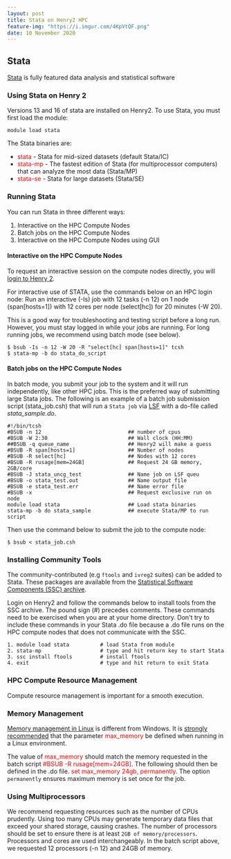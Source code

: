 ```yaml
---
layout: post
title: Stata on Henry2 HPC
feature-img: "https://i.imgur.com/4KpVtQF.png"
date: 10 November 2020
---
```

##  Stata  
[Stata](https://www.stata.com/products/which-stata-is-right-for-me/) is fully featured data analysis and statistical software

### Using Stata on Henry 2
Versions 13 and 16 of stata are installed on Henry2. To use Stata, you must first load the module:
```
module load stata
```
The Stata binaries are:     
* <span style="color:red">stata</span> - Stata for mid-sized datasets (default Stata/IC) 
* <span style="color:red">stata-mp</span> - The fastest edition of Stata (for multiprocessor computers) that can analyze the most data (Stata/MP)
* <span style="color:red">stata-se</span> - Stata for large datasets (Stata/SE)

### Running Stata      
You can run Stata in three different ways:       
1. Interactive on the HPC Compute Nodes
2. Batch jobs on the HPC Compute Nodes
3. Interactive on the HPC Compute Nodes using GUI

#### Interactive on the HPC Compute Nodes
To request an interactive session on the compute nodes directly, you will [login to Henry 2](https://projects.ncsu.edu/hpc/Documents/Login.php).

For interactive use of STATA, use the commands below on an HPC login node:
Run an interactive (-Is) job with 12 tasks (-n 12) on 1 node (span[hosts=1])
with 12 cores per node (select[hc]) for 20 minutes (-W 20).

This is a good way for troubleshooting and testing script before a long run.
However, you must stay logged in while your jobs are running. For long running jobs, we recommend using batch mode (see below).
```
$ bsub -Is -n 12 -W 20 -R "select[hc] span[hosts=1]" tcsh
$ stata-mp -b do stata_do_script
```

#### Batch jobs on the HPC Compute Nodes
In batch mode, you submit your job to the system and it will run independently, like other HPC jobs. This is the preferred way of submitting large Stata jobs. 
The following is an example of a batch job submission script (stata_job.csh)
that will run a `Stata job` via [LSF](https://projects.ncsu.edu/hpc/Documents/LSF.php#jump) with a do-file called *stata_sample.do*.
```
#!/bin/tcsh
#BSUB -n 12                            ## number of cpus
#BSUB -W 2:30                          ## Wall clock (HH:MM)
##BSUB -q queue_name                   ## Henry2 will make a guess
#BSUB -R span[hosts=1]                 ## Number of nodes
#BSUB -R select[hc]                    ## Nodes with 12 cores
#BSUB -R rusage[mem=24GB]              ## Request 24 GB memory, 2GB/core
#BSUB -J stata_uncg_test               ## Name job on LSF queu
#BSUB -o stata_test.out                ## Name output file
#BSUB -e stata_test.err                ## Name error file
#BSUB -x                               ## Request exclusive run on node
module load stata                      ## Load stata binaries
stata-mp -b do stata_sample            ## execute Stata/MP to run script
```
Then use the command below to submit the job to the compute node:
```
$ bsub < stata_job.csh
```
### Installing Community Tools
The community-contributed (e.g `ftools` and `ivreg2` suites) can be added to
Stata. These packages are available from the [Statistical Software Components (SSC) archive](https://econpapers.repec.org/software/bocbocode/s458213.htm).

Login on Henry2 and follow the commands below to install tools from the SSC
archive. The pound sign (#) precedes comments. These commands need to be
exercised when you are at your home directory. Don't try to include these
commands in your Stata .do file because a .do file runs on the HPC compute
nodes that does not communicate with the SSC.
```
1. module load stata          # load Stata from module
2. stata-mp                   # type and hit return key to start Stata
3. ssc install ftools         # install ftools
4. exit                       # type and hit return to exit Stata
```
### HPC Compute Resource Management
Compute resource management is important for a smooth execution.

### Memory Management
[Memory management in Linux](https://www.stata.com/manuals13/u6.pdf) is
different from Windows. It is [strongly recommended](https://www.stata.com/manuals13/dmemory.pdf#dmemoryRemarksandexamplesSeriousbuginLinuxOS) that the
parameter <span style="color:red">max_memory</span> be defined when running in a Linux environment.

The value of <span style="color:red">max_memory</span> should match the memory
requested in the batch script <span style="color:red">#BSUB -R rusage[mem=24GB]</span>. The following should then be defined in the .do file. <span style="color:red">set max_memory 24gb, permanently</span>. The option `permanently` ensures maximum memory is set once for the job. 

### Using Multiprocessors
We recommend requesting resources such as the number of CPUs prudently. Using too many CPUs may generate temporary data files that exceed your shared storage, causing crashes. The number of processors should be set to ensure there is at
least `2GB of memory/processors`. Processors and cores are used interchangeably. In the batch script above, we requested 12 processors (-n 12) and 24GB of memory.